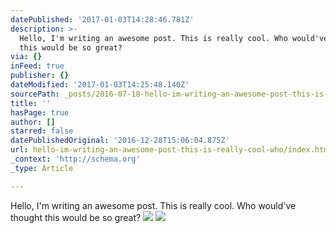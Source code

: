 ```yaml
---
datePublished: '2017-01-03T14:28:46.781Z'
description: >-
  Hello, I'm writing an awesome post. This is really cool. Who would've thought
  this would be so great?
via: {}
inFeed: true
publisher: {}
dateModified: '2017-01-03T14:25:48.140Z'
sourcePath: _posts/2016-07-18-hello-im-writing-an-awesome-post-this-is-really-cool-who.md
title: ''
hasPage: true
author: []
starred: false
datePublishedOriginal: '2016-12-28T15:06:04.875Z'
url: hello-im-writing-an-awesome-post-this-is-really-cool-who/index.html
_context: 'http://schema.org'
_type: Article

---
```

Hello, I'm writing an awesome post. This is really cool. Who would've thought this would be so great?
![](https://the-grid-user-content.s3-us-west-2.amazonaws.com/c53d21d4-0f65-48a7-ac41-b15451917c62.jpg)
![](https://the-grid-user-content.s3-us-west-2.amazonaws.com/00984e01-8f34-4718-b6ad-351f09c8308e.jpg)